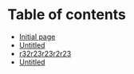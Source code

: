 # Table of contents

* [Initial page](README.md)
* [Untitled](untitled.md)
* [r32r23r23r2r23](r32r23r23r2r23.md)
* [Untitled](untitled-1.md)


